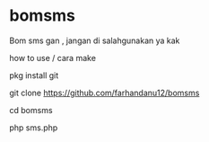 # bomsms
Bom sms gan , jangan di salahgunakan ya kak

how to use / cara make

pkg install git

git clone https://github.com/farhandanu12/bomsms

cd bomsms

php sms.php
